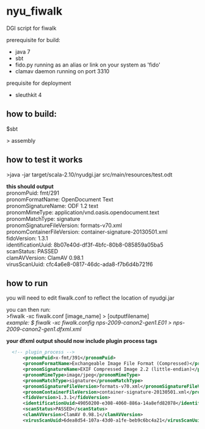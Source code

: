 nyu_fiwalk
==========

DGI script for fiwalk

prerequisite for build: 
* java 7
* sbt
* fido.py running as an alias or link on your system as 'fido'
* clamav daemon running on port 3310

prequisite for deployment
* sleuthkit 4

how to build:
-------------

$sbt

\> assembly

how to test it works
--------------------
\>java -jar target/scala-2.10/nyudgi.jar src/main/resources/test.odt<br />

<b>this should output</b><br />
pronomPuid: fmt/291<br />
pronomFormatName: OpenDocument Text<br />
pronomSignatureName: ODF 1.2 text<br />
pronomMimeType: application/vnd.oasis.opendocument.text<br />
pronomMatchType: signature<br />
pronomSignatureFileVersion: formats-v70.xml<br />
pronomContainerFileVersion: container-signature-20130501.xml<br />
fidoVersion: 1.3.1<br />
identificationUuid: 8b07e40d-df3f-4bfc-80b8-085859a05ba5<br />
scanStatus: PASSED<br />
clamAVVersion: ClamAV 0.98.1<br />
virusScanUuid: cfc4a6e8-0817-46dc-ada8-f7b6d4b721f6<br />

how to run
----------
you will need to edit fiwalk.conf to reflect the location of nyudgi.jar<br/>

you can then run:<br />
\>fiwalk -xc fiwalk.conf [image_name] > [outputfilename]<br >
<i>example: $ fiwalk -xc fiwalk.config nps-2009-canon2-gen1.E01 > nps-2009-canon2-gen1.dfxml.xml</i><br />

<b>your dfxml output should now include plugin process tags</b><br />

```xml
  <!-- plugin_process -->
      <pronomPuid>x-fmt/391</pronomPuid>
      <pronomFormatName>Exchangeable Image File Format (Compressed)</pronomFormatName>
      <pronomSignatureName>EXIF Compressed Image 2.2 (little-endian)</pronomSignatureName>
      <pronomMimeType>image/jpeg</pronomMimeType>
      <pronomMatchType>signature</pronomMatchType>
      <pronomSignatureFileVersion>formats-v70.xml</pronomSignatureFileVersion>
      <pronomContainerFileVersion>container-signature-20130501.xml</pronomContainerFileVersion>
      <fidoVersion>1.3.1</fidoVersion>
      <identificationUuid>49050200-e308-4060-886a-14a8efd82078</identificationUuid>
      <scanStatus>PASSED</scanStatus>
      <clamAVVersion>ClamAV 0.98.1</clamAVVersion>
      <virusScanUuid>6dea8d54-107a-43d0-a1fe-beb9c6bc4a21</virusScanUuid>
```



